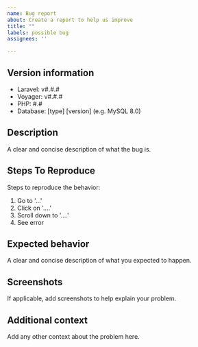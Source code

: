 ```yaml
---
name: Bug report
about: Create a report to help us improve
title: ""
labels: possible bug
assignees: ''

---
```


<!---
QUESTIONS ABOUT HOW TO USE VOYAGER SHOULD BE ASKED IN SLACK FIRST
--->
## Version information
<!--- The following information is required for bug reports.  Issues without it will be closed without response --->
 - Laravel: v#.#.#
 - Voyager: v#.#.#
 - PHP: #.#
 - Database: [type] [version] (e.g. MySQL 8.0)

## Description
<!--- Describe the bug --->
A clear and concise description of what the bug is.

## Steps To Reproduce
Steps to reproduce the behavior:
1. Go to '...'
2. Click on '....'
3. Scroll down to '....'
4. See error

## Expected behavior
A clear and concise description of what you expected to happen.

## Screenshots
If applicable, add screenshots to help explain your problem.

## Additional context
Add any other context about the problem here.
